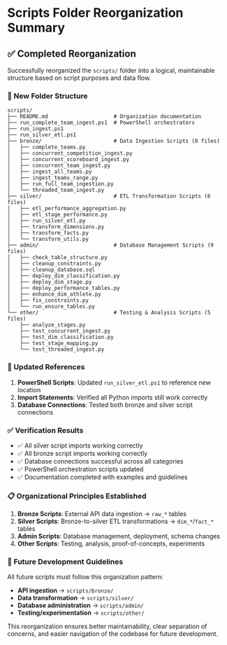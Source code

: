 # Scripts Folder Reorganization Summary

## ✅ Completed Reorganization

Successfully reorganized the `scripts/` folder into a logical, maintainable structure based on script purposes and data flow.

### 📁 New Folder Structure

```
scripts/
├── README.md                     # Organization documentation
├── run_complete_team_ingest.ps1  # PowerShell orchestrators
├── run_ingest.ps1               
├── run_silver_etl.ps1           
├── bronze/                       # Data Ingestion Scripts (8 files)
│   ├── complete_teams.py
│   ├── concurrent_competition_ingest.py
│   ├── concurrent_scoreboard_ingest.py  
│   ├── concurrent_team_ingest.py
│   ├── ingest_all_teams.py
│   ├── ingest_teams_range.py
│   ├── run_full_team_ingestion.py
│   └── threaded_team_ingest.py
├── silver/                       # ETL Transformation Scripts (6 files)
│   ├── etl_performance_aggregation.py
│   ├── etl_stage_performance.py
│   ├── run_silver_etl.py
│   ├── transform_dimensions.py
│   ├── transform_facts.py
│   └── transform_utils.py
├── admin/                        # Database Management Scripts (9 files)
│   ├── check_table_structure.py
│   ├── cleanup_constraints.py
│   ├── cleanup_database.sql
│   ├── deploy_dim_classification.py
│   ├── deploy_dim_stage.py
│   ├── deploy_performance_tables.py
│   ├── enhance_dim_athlete.py
│   ├── fix_constraints.py
│   └── run_ensure_tables.py
└── other/                        # Testing & Analysis Scripts (5 files)
    ├── analyze_stages.py
    ├── test_concurrent_ingest.py
    ├── test_dim_classification.py
    ├── test_stage_mapping.py
    └── test_threaded_ingest.py
```

### 🔧 Updated References

1. **PowerShell Scripts**: Updated `run_silver_etl.ps1` to reference new location
2. **Import Statements**: Verified all Python imports still work correctly
3. **Database Connections**: Tested both bronze and silver script connections

### ✅ Verification Results

- ✅ All silver script imports working correctly
- ✅ All bronze script imports working correctly  
- ✅ Database connections successful across all categories
- ✅ PowerShell orchestration scripts updated
- ✅ Documentation completed with examples and guidelines

### 📋 Organizational Principles Established

1. **Bronze Scripts**: External API data ingestion → `raw_*` tables
2. **Silver Scripts**: Bronze-to-silver ETL transformations → `dim_*`/`fact_*` tables
3. **Admin Scripts**: Database management, deployment, schema changes
4. **Other Scripts**: Testing, analysis, proof-of-concepts, experiments

### 🎯 Future Development Guidelines

All future scripts must follow this organization pattern:
- **API ingestion** → `scripts/bronze/`
- **Data transformation** → `scripts/silver/`
- **Database administration** → `scripts/admin/`
- **Testing/experimentation** → `scripts/other/`

This reorganization ensures better maintainability, clear separation of concerns, and easier navigation of the codebase for future development.